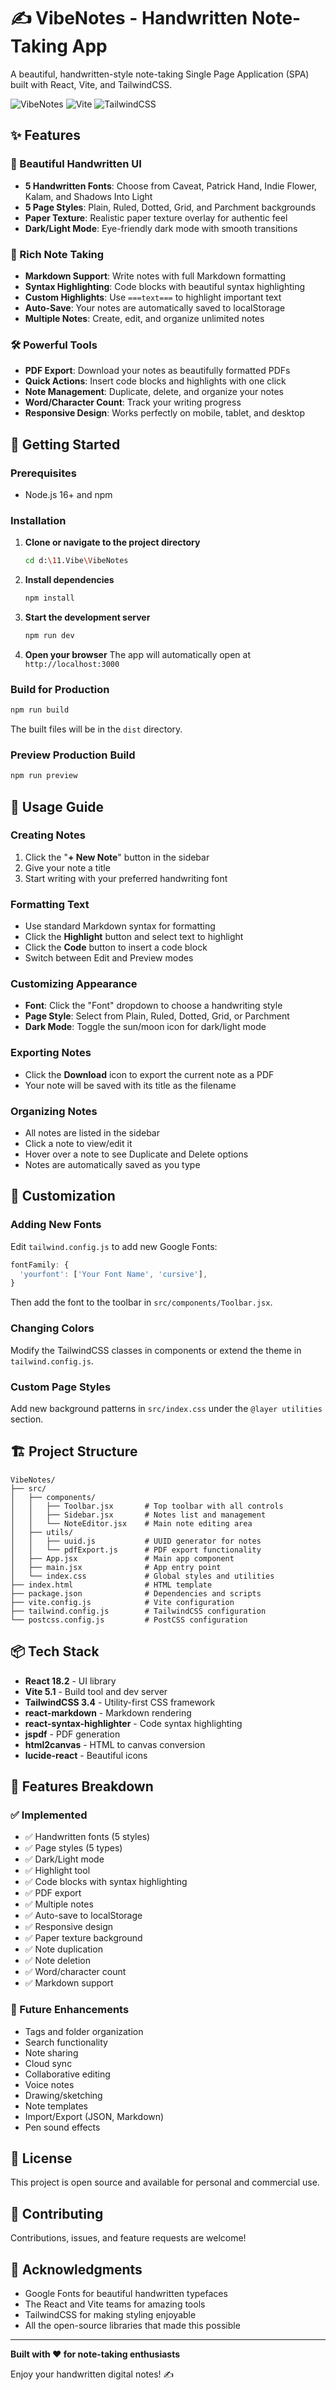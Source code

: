 # ✍️ VibeNotes - Handwritten Note-Taking App

A beautiful, handwritten-style note-taking Single Page Application (SPA) built with React, Vite, and TailwindCSS.

![VibeNotes](https://img.shields.io/badge/React-18.2-blue)
![Vite](https://img.shields.io/badge/Vite-5.1-purple)
![TailwindCSS](https://img.shields.io/badge/TailwindCSS-3.4-cyan)

## ✨ Features

### 🎨 Beautiful Handwritten UI
- **5 Handwritten Fonts**: Choose from Caveat, Patrick Hand, Indie Flower, Kalam, and Shadows Into Light
- **5 Page Styles**: Plain, Ruled, Dotted, Grid, and Parchment backgrounds
- **Paper Texture**: Realistic paper texture overlay for authentic feel
- **Dark/Light Mode**: Eye-friendly dark mode with smooth transitions

### 📝 Rich Note Taking
- **Markdown Support**: Write notes with full Markdown formatting
- **Syntax Highlighting**: Code blocks with beautiful syntax highlighting
- **Custom Highlights**: Use `===text===` to highlight important text
- **Auto-Save**: Your notes are automatically saved to localStorage
- **Multiple Notes**: Create, edit, and organize unlimited notes

### 🛠️ Powerful Tools
- **PDF Export**: Download your notes as beautifully formatted PDFs
- **Quick Actions**: Insert code blocks and highlights with one click
- **Note Management**: Duplicate, delete, and organize your notes
- **Word/Character Count**: Track your writing progress
- **Responsive Design**: Works perfectly on mobile, tablet, and desktop

## 🚀 Getting Started

### Prerequisites
- Node.js 16+ and npm

### Installation

1. **Clone or navigate to the project directory**
   ```bash
   cd d:\11.Vibe\VibeNotes
   ```

2. **Install dependencies**
   ```bash
   npm install
   ```

3. **Start the development server**
   ```bash
   npm run dev
   ```

4. **Open your browser**
   The app will automatically open at `http://localhost:3000`

### Build for Production

```bash
npm run build
```

The built files will be in the `dist` directory.

### Preview Production Build

```bash
npm run preview
```

## 📖 Usage Guide

### Creating Notes
1. Click the "**+ New Note**" button in the sidebar
2. Give your note a title
3. Start writing with your preferred handwriting font

### Formatting Text
- Use standard Markdown syntax for formatting
- Click the **Highlight** button and select text to highlight
- Click the **Code** button to insert a code block
- Switch between Edit and Preview modes

### Customizing Appearance
- **Font**: Click the "Font" dropdown to choose a handwriting style
- **Page Style**: Select from Plain, Ruled, Dotted, Grid, or Parchment
- **Dark Mode**: Toggle the sun/moon icon for dark/light mode

### Exporting Notes
- Click the **Download** icon to export the current note as a PDF
- Your note will be saved with its title as the filename

### Organizing Notes
- All notes are listed in the sidebar
- Click a note to view/edit it
- Hover over a note to see Duplicate and Delete options
- Notes are automatically saved as you type

## 🎨 Customization

### Adding New Fonts
Edit `tailwind.config.js` to add new Google Fonts:
```javascript
fontFamily: {
  'yourfont': ['Your Font Name', 'cursive'],
}
```

Then add the font to the toolbar in `src/components/Toolbar.jsx`.

### Changing Colors
Modify the TailwindCSS classes in components or extend the theme in `tailwind.config.js`.

### Custom Page Styles
Add new background patterns in `src/index.css` under the `@layer utilities` section.

## 🏗️ Project Structure

```
VibeNotes/
├── src/
│   ├── components/
│   │   ├── Toolbar.jsx       # Top toolbar with all controls
│   │   ├── Sidebar.jsx       # Notes list and management
│   │   └── NoteEditor.jsx    # Main note editing area
│   ├── utils/
│   │   ├── uuid.js           # UUID generator for notes
│   │   └── pdfExport.js      # PDF export functionality
│   ├── App.jsx               # Main app component
│   ├── main.jsx              # App entry point
│   └── index.css             # Global styles and utilities
├── index.html                # HTML template
├── package.json              # Dependencies and scripts
├── vite.config.js            # Vite configuration
├── tailwind.config.js        # TailwindCSS configuration
└── postcss.config.js         # PostCSS configuration
```

## 📦 Tech Stack

- **React 18.2** - UI library
- **Vite 5.1** - Build tool and dev server
- **TailwindCSS 3.4** - Utility-first CSS framework
- **react-markdown** - Markdown rendering
- **react-syntax-highlighter** - Code syntax highlighting
- **jspdf** - PDF generation
- **html2canvas** - HTML to canvas conversion
- **lucide-react** - Beautiful icons

## 🌟 Features Breakdown

### ✅ Implemented
- ✅ Handwritten fonts (5 styles)
- ✅ Page styles (5 types)
- ✅ Dark/Light mode
- ✅ Highlight tool
- ✅ Code blocks with syntax highlighting
- ✅ PDF export
- ✅ Multiple notes
- ✅ Auto-save to localStorage
- ✅ Responsive design
- ✅ Paper texture background
- ✅ Note duplication
- ✅ Note deletion
- ✅ Word/character count
- ✅ Markdown support

### 🎯 Future Enhancements
- Tags and folder organization
- Search functionality
- Note sharing
- Cloud sync
- Collaborative editing
- Voice notes
- Drawing/sketching
- Note templates
- Import/Export (JSON, Markdown)
- Pen sound effects

## 📄 License

This project is open source and available for personal and commercial use.

## 🤝 Contributing

Contributions, issues, and feature requests are welcome!

## 💖 Acknowledgments

- Google Fonts for beautiful handwritten typefaces
- The React and Vite teams for amazing tools
- TailwindCSS for making styling enjoyable
- All the open-source libraries that made this possible

---

**Built with ❤️ for note-taking enthusiasts**

Enjoy your handwritten digital notes! ✍️
